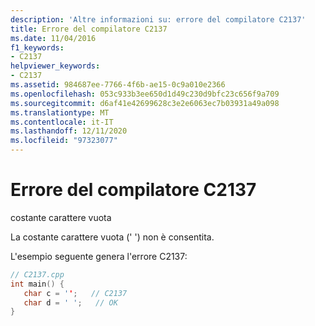 ```yaml
---
description: 'Altre informazioni su: errore del compilatore C2137'
title: Errore del compilatore C2137
ms.date: 11/04/2016
f1_keywords:
- C2137
helpviewer_keywords:
- C2137
ms.assetid: 984687ee-7766-4f6b-ae15-0c9a010e2366
ms.openlocfilehash: 053c933b3ee650d1d49c230d9bfc23c656f9a709
ms.sourcegitcommit: d6af41e42699628c3e2e6063ec7b03931a49a098
ms.translationtype: MT
ms.contentlocale: it-IT
ms.lasthandoff: 12/11/2020
ms.locfileid: "97323077"
---
```

# <a name="compiler-error-c2137"></a>Errore del compilatore C2137

costante carattere vuota

La costante carattere vuota (' ') non è consentita.

L'esempio seguente genera l'errore C2137:

```cpp
// C2137.cpp
int main() {
   char c = '';   // C2137
   char d = ' ';   // OK
}
```
